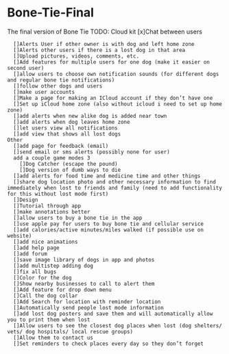 # Bone-Tie-Final
The final version of Bone Tie
  TODO:
    Cloud kit
      [x]Chat between users
      
      []Alerts User if other owner is with dog and left home zone
      []Alerts other users if there is a lost dog in that area
      []Upload pictures, videos, comments, etc.
      []Add features for multiple users for one dog (make it easier on second user)
      []allow users to choose own notification sounds (for different dogs and regular bone tie notifications)
      []follow other dogs and users
      []make user accounts
      []Make a page for making an ICloud account if they don’t have one
      []Set up iCloud home zone (also without icloud i need to set up home zone)
      []add alerts when new alike dog is added near town
      []add alerts when dog leaves home zone
      []let users view all notifications
      []add view that shows all lost dogs
    Other
      []add page for feedback (email)
      []send email or sms alerts (possibly none for user)
      add a couple game modes 3
        []Dog Catcher (escape the pound)
        []Dog version of dumb ways to die
      []add alerts for food time and medicine time and other things
      []share dog location photo and other necessary information to find immediately when lost to friends and family (need to add functionality for this without lost mode first)
      []Design
      []Tutorial through app
      []make annotations better
      []allow users to buy a bone tie in the app
      []use apple pay for users to buy bone tie and cellular service
      []add calories/active minutes/miles walked (if possible use on website)
      []add nice animations
      []add help page
      []add forum
      []save image library of dogs in app and photos
      []add multistep adding dog
      []fix all bugs
      []Color for the dog
      []Show nearby businesses to call to alert them
      []Add feature for drop down menu
      []Call the dog collar
      []Add Search for location with reminder location
      []Automatically send people lost mode information
      []add lost dog posters and save them and will automatically allow you to print them when lost
      []Allow users to see the closest dog places when lost (dog shelters/ vets/ dog hospitals/ local rescue groups)
      []Allow them to contact us
      []Set reminders to check places every day so they don’t forget
